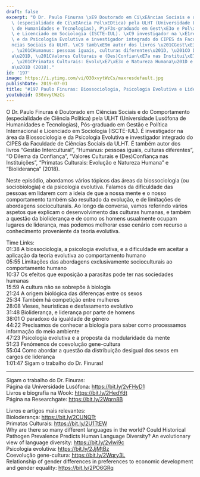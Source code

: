 ```yaml
---
draft: false
excerpt: "O Dr. Paulo Finuras \xE9 Doutorado em Ci\xEAncias Sociais e do Comportamento\
  \ (especialidade de Ci\xEAncia Pol\xEDtica) pela ULHT (Universidade Lus\xF3fona\
  \ de Humanidades e Tecnologias), P\xF3s-graduado em Gest\xE3o e Pol\xEDtica Internacional\
  \ e Licenciado em Sociologia (ISCTE-IUL). \xC9 investigador na \xE1rea da Biossociologia\
  \ e da Psicologia Evolutiva e investigador integrado do CIPES da Faculdade de Ci\xEA\
  ncias Sociais da ULHT. \xC9 tamb\xE9m autor dos livros \u201CGest\xE3o Intercultural\u201D\
  , \u201CHumanus: pessoas iguais, culturas diferentes\u201D, \u201CO Dilema da Confian\xE7\
  a\u201D, \u201CValores Culturais e (Des)Confian\xE7a nas Institui\xE7\xF5es\u201D\
  , \u201CPrimatas Culturais: Evolu\xE7\xE3o e Natureza Humana\u201D e \u201CBiolideran\xE7\
  a\u201D (2018)."
id: '197'
image: https://i.ytimg.com/vi/O30xvytWzCs/maxresdefault.jpg
publishDate: 2019-07-01
title: "#197 Paulo Finuras: Biossociologia, Psicologia Evolutiva e Lideran\xE7a"
youtubeid: O30xvytWzCs
---
```

<div class="timelinks">

O Dr. Paulo Finuras é Doutorado em Ciências Sociais e do Comportamento (especialidade de Ciência Política) pela ULHT (Universidade Lusófona de Humanidades e Tecnologias), Pós-graduado em Gestão e Política Internacional e Licenciado em Sociologia (ISCTE-IUL). É investigador na área da Biossociologia e da Psicologia Evolutiva e investigador integrado do CIPES da Faculdade de Ciências Sociais da ULHT. É também autor dos livros “Gestão Intercultural”, “Humanus: pessoas iguais, culturas diferentes”, “O Dilema da Confiança”, “Valores Culturais e (Des)Confiança nas Instituições”, “Primatas Culturais: Evolução e Natureza Humana” e “Bioliderança” (2018).

Neste episódio, abordamos vários tópicos das áreas da biossociologia (ou sociobiologia) e da psicologia evolutiva. Falamos da dificuldade das pessoas em lidarem com a ideia de que a nossa mente e o nosso comportamento também são resultado da evolução, e de limitações de abordagens socioculturais. Ao longo da conversa, vamos referindo vários aspetos que explicam o desenvolvimento das culturas humanas, e também a questão da bioliderança e de como os homens usualmente ocupam lugares de liderança, mas podemos melhorar esse cenário com recurso a conhecimento proveniente da teoria evolutiva.

Time Links:  
<time>01:38</time> A biossociologia, a psicologia evolutiva, e a dificuldade em aceitar a aplicação da teoria evolutiva ao comportamento humano  
<time>05:55</time> Limitações das abordagens exclusivamente socioculturais ao comportamento humano                                                 
<time>10:37</time> Os efeitos que exposição a parasitas pode ter nas sociedades humanas                                               
<time>15:59</time> A cultura não se sobrepõe à biologia                                                  
<time>21:24</time> A origem biológica das diferenças entre os sexos                                               
<time>25:34</time> Também há competição entre mulheres                                                
<time>28:08</time> Vieses, heurísticas e desfasamento evolutivo  
<time>31:48</time> Bioliderança, e liderança por parte de homens  
<time>38:01</time> O paradoxo da igualdade de género  
<time>44:22</time> Precisamos de conhecer a biologia para saber como processamos informação do meio ambiente  
<time>47:23</time> Psicologia evolutiva e a proposta da modularidade da mente  
<time>51:23</time> Fenómenos de coevolução gene-cultura  
<time>55:04</time> Como abordar a questão da distribuição desigual dos sexos em cargos de liderança  
<time>1:01:47</time> Sigam o trabalho do Dr. Finuras!

---

Sigam o trabalho do Dr. Finuras:  
Página da Universidade Lusófona: https://bit.ly/2vFHyD1  
Livros e biografia na Wook: https://bit.ly/2HedYdt  
Página na Researchgate: https://bit.ly/2Wqrn8B

Livros e artigos mais relevantes:  
Bioloderança: https://bit.ly/2CUNQTt  
Primatas Culturais: https://bit.ly/2U1TtEW  
Why are there so many different languages in the world? Could Historical Pathogen Prevalence Predicts Human Language Diversity? An evolutionary view of language diversity: https://bit.ly/2vIwi9c  
Psicologia evolutiva: https://bit.ly/2JjMtBz  
Coevolução gene-cultura: https://bit.ly/2Wqry3L  
Relationship of gender differences in preferences to economic development and gender equality: https://bit.ly/2PO6GRq
</div>

